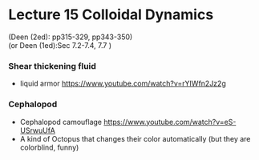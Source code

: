 # Lecture 15 Colloidal Dynamics
(Deen (2ed): pp315-329, pp343-350)  
(or Deen (1ed):Sec 7.2-7.4, 7.7 )

### Shear thickening fluid

* liquid armor <https://www.youtube.com/watch?v=rYIWfn2Jz2g>

### Cephalopod

* Cephalopod camouflage <https://www.youtube.com/watch?v=eS-USrwuUfA>
* A kind of Octopus that changes their color automatically (but they are colorblind, funny)
